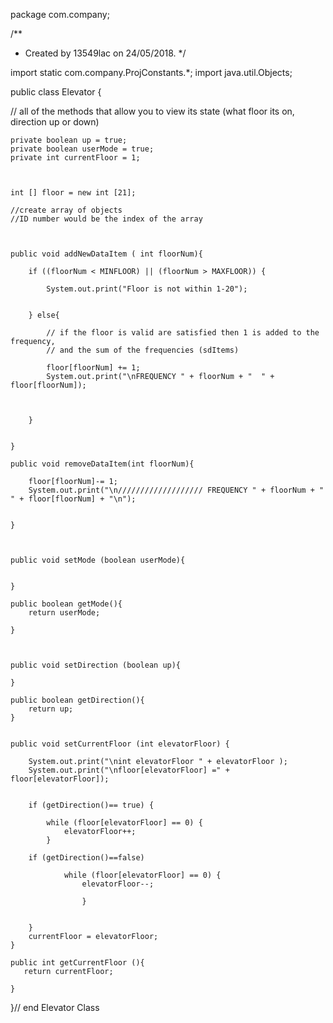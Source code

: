 package com.company;


/**
 * Created by 13549lac on 24/05/2018.
 */

import static com.company.ProjConstants.*;
import java.util.Objects;

public class Elevator {

// all of the methods that allow you to view its state (what floor its on, direction up or down)


    private boolean up = true;
    private boolean userMode = true;
    private int currentFloor = 1;



    int [] floor = new int [21];

    //create array of objects
    //ID number would be the index of the array



    public void addNewDataItem ( int floorNum){

        if ((floorNum < MINFLOOR) || (floorNum > MAXFLOOR)) {

            System.out.print("Floor is not within 1-20");


        } else{

            // if the floor is valid are satisfied then 1 is added to the frequency,
            // and the sum of the frequencies (sdItems)

            floor[floorNum] += 1;
            System.out.print("\nFREQUENCY " + floorNum + "  " + floor[floorNum]);



        }


    }

    public void removeDataItem(int floorNum){

        floor[floorNum]-= 1;
        System.out.print("\n/////////////////// FREQUENCY " + floorNum + " " + floor[floorNum] + "\n");


    }



    public void setMode (boolean userMode){


    }

    public boolean getMode(){
        return userMode;

    }



    public void setDirection (boolean up){

    }

    public boolean getDirection(){
        return up;
    }


    public void setCurrentFloor (int elevatorFloor) {

        System.out.print("\nint elevatorFloor " + elevatorFloor );
        System.out.print("\nfloor[elevatorFloor] =" + floor[elevatorFloor]);


        if (getDirection()== true) {

            while (floor[elevatorFloor] == 0) {
                elevatorFloor++;
            }

        if (getDirection()==false)

                while (floor[elevatorFloor] == 0) {
                    elevatorFloor--;

                    }


        }
        currentFloor = elevatorFloor;
    }

    public int getCurrentFloor (){
       return currentFloor;

    }

}// end Elevator Class


